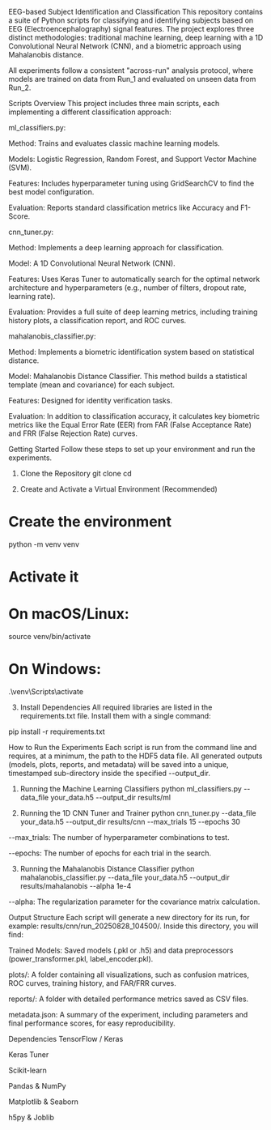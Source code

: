 EEG-based Subject Identification and Classification
This repository contains a suite of Python scripts for classifying and identifying subjects based on EEG (Electroencephalography) signal features. The project explores three distinct methodologies: traditional machine learning, deep learning with a 1D Convolutional Neural Network (CNN), and a biometric approach using Mahalanobis distance.

All experiments follow a consistent "across-run" analysis protocol, where models are trained on data from Run_1 and evaluated on unseen data from Run_2.

Scripts Overview
This project includes three main scripts, each implementing a different classification approach:

ml_classifiers.py:

Method: Trains and evaluates classic machine learning models.

Models: Logistic Regression, Random Forest, and Support Vector Machine (SVM).

Features: Includes hyperparameter tuning using GridSearchCV to find the best model configuration.

Evaluation: Reports standard classification metrics like Accuracy and F1-Score.

cnn_tuner.py:

Method: Implements a deep learning approach for classification.

Model: A 1D Convolutional Neural Network (CNN).

Features: Uses Keras Tuner to automatically search for the optimal network architecture and hyperparameters (e.g., number of filters, dropout rate, learning rate).

Evaluation: Provides a full suite of deep learning metrics, including training history plots, a classification report, and ROC curves.

mahalanobis_classifier.py:

Method: Implements a biometric identification system based on statistical distance.

Model: Mahalanobis Distance Classifier. This method builds a statistical template (mean and covariance) for each subject.

Features: Designed for identity verification tasks.

Evaluation: In addition to classification accuracy, it calculates key biometric metrics like the Equal Error Rate (EER) from FAR (False Acceptance Rate) and FRR (False Rejection Rate) curves.

Getting Started
Follow these steps to set up your environment and run the experiments.

1. Clone the Repository
git clone <your-repo-url>
cd <your-repo-name>

2. Create and Activate a Virtual Environment (Recommended)
# Create the environment
python -m venv venv

# Activate it
# On macOS/Linux:
source venv/bin/activate
# On Windows:
.\venv\Scripts\activate

3. Install Dependencies
All required libraries are listed in the requirements.txt file. Install them with a single command:

pip install -r requirements.txt

How to Run the Experiments
Each script is run from the command line and requires, at a minimum, the path to the HDF5 data file. All generated outputs (models, plots, reports, and metadata) will be saved into a unique, timestamped sub-directory inside the specified --output_dir.

1. Running the Machine Learning Classifiers
python ml_classifiers.py --data_file your_data.h5 --output_dir results/ml

2. Running the 1D CNN Tuner and Trainer
python cnn_tuner.py --data_file your_data.h5 --output_dir results/cnn --max_trials 15 --epochs 30

--max_trials: The number of hyperparameter combinations to test.

--epochs: The number of epochs for each trial in the search.

3. Running the Mahalanobis Distance Classifier
python mahalanobis_classifier.py --data_file your_data.h5 --output_dir results/mahalanobis --alpha 1e-4

--alpha: The regularization parameter for the covariance matrix calculation.

Output Structure
Each script will generate a new directory for its run, for example: results/cnn/run_20250828_104500/. Inside this directory, you will find:

Trained Models: Saved models (.pkl or .h5) and data preprocessors (power_transformer.pkl, label_encoder.pkl).

plots/: A folder containing all visualizations, such as confusion matrices, ROC curves, training history, and FAR/FRR curves.

reports/: A folder with detailed performance metrics saved as CSV files.

metadata.json: A summary of the experiment, including parameters and final performance scores, for easy reproducibility.

Dependencies
TensorFlow / Keras

Keras Tuner

Scikit-learn

Pandas & NumPy

Matplotlib & Seaborn

h5py & Joblib